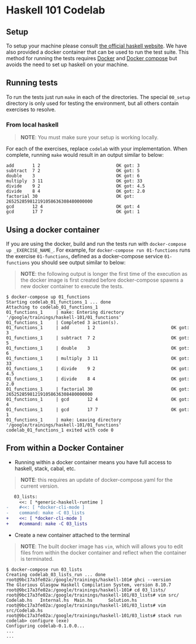 # Haskell 101 Codelab

## Setup

To setup your machine please consult [the official haskell website](https://www.haskell.org/platform/). We have also provided a docker container that can be used to run the test suite. This method for running the tests requires [Docker](https://www.docker.com/get-started) and [Docker compose](https://docs.docker.com/compose/install/) but avoids the need to set up haskell on your machine.

## Running tests

To run the tests just run `make` in each of the directories. The special `00_setup` directory is only used for testing the environment, but all others contain exercises to resolve.

### From local haskell

> **NOTE**: You must make sure your setup is working locally.

For each of the exercises, replace `codelab` with your implementation. When complete, running `make` would result in an output similar to below:

```console
add       1 2                             OK got: 3
subtract  7 2                             OK got: 5
double    3                               OK got: 6
multiply  3 11                            OK got: 33
divide    9 2                             OK got: 4.5
divide    8 4                             OK got: 2.0
factorial 30                              OK got: 265252859812191058636308480000000
gcd       12 4                            OK got: 4
gcd       17 7                            OK got: 1
```

## Using a docker container

If you are using the docker, build and run the tests run with `docker-compose up _EXERCISE_NAME_`. For example, for `docker-compose run 01-functions` runs the exercise `01-functions`, defined as a docker-compose service `01-functions` you should see output similar to below:

> **NOTE**: the following output is longer the first time of the execution as the docker image is first created before docker-compose spawns a new docker container to execute the tests.

```console
$ docker-compose up 01_functions
Starting codelab_01_functions_1 ... done
Attaching to codelab_01_functions_1
01_functions_1     | make: Entering directory '/google/trainings/haskell-101/01_functions'
01_functions_1     | Completed 3 action(s).
01_functions_1     | add       1 2                             OK got: 3
01_functions_1     | subtract  7 2                             OK got: 5
01_functions_1     | double    3                               OK got: 6
01_functions_1     | multiply  3 11                            OK got: 33
01_functions_1     | divide    9 2                             OK got: 4.5
01_functions_1     | divide    8 4                             OK got: 2.0
01_functions_1     | factorial 30                              OK got: 265252859812191058636308480000000
01_functions_1     | gcd       12 4                            OK got: 4
01_functions_1     | gcd       17 7                            OK got: 1
01_functions_1     | make: Leaving directory '/google/trainings/haskell-101/01_functions'
codelab_01_functions_1 exited with code 0
```

## From within a Docker Container

* Running within a docker container means you have full access to haskell, stack, cabal, etc.

> **NOTE**: this requires an update of docker-compose.yaml for the current version.

```diff
   03_lists:
     <<: [ *generic-haskell-runtime ]
-    #<<: [ *docker-cli-mode ]
-    command: make -C 03_lists
+    <<: [ *docker-cli-mode ]
+    #command: make -C 03_lists
```

* Create a new container attached to the terminal

> **NOTE**: The built docker image has `vim`, which will allows you to edit files 
> from within the docker container and reflect when the container is terminated.

```console
$ docker-compose run 03_lists
Creating codelab_03_lists_run ... done
root@9bc17a3fe02a:/google/trainings/haskell-101# ghci --version
The Glorious Glasgow Haskell Compilation System, version 8.10.7
root@9bc17a3fe02a:/google/trainings/haskell-101# cd 03_lists/
root@9bc17a3fe02a:/google/trainings/haskell-101/03_lists# vim src/
Codelab.hs   Internal.hs  Main.hs      Solution.hs
root@9bc17a3fe02a:/google/trainings/haskell-101/03_lists# vim src/Codelab.hs
root@9bc17a3fe02a:/google/trainings/haskell-101/03_lists# stack run
codelab> configure (exe)
Configuring codelab-0.1.0.0...
...
...
```

